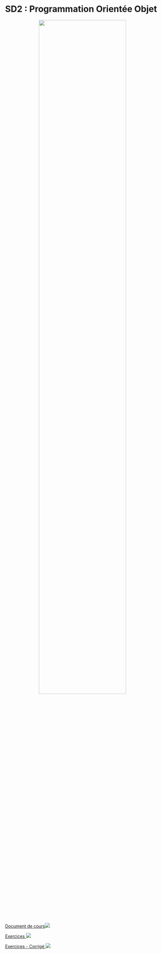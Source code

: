 # **SD2 : Programmation Orientée Objet**

<center><img src="https://files.realpython.com/media/Object-Oriented-Programming-OOP-in-Python-3_Watermarked.0d29780806d5.jpg" width="75%"></center>

<a href="https://sasl56-my.sharepoint.com/:w:/g/personal/mickael_kerviche_sa-sl_fr/ERkWisxrYiBIn1esD-m6XicBEq17MPAQ77Rm5dYGxdg9Jg?e=V2LJBS" target="_blank">Document de cours<img src="https://c1-word-view-15.cdn.office.net/wv/resources/1033/FavIcon_Word.ico"></a>

<a href="exercices" target="_blank">Exercices ![](https://icons.iconarchive.com/icons/icons8/windows-8/24/Programming-External-Link-icon.png)</a>


<a href="exercices-corrige" target="_blank">Exercices - Corrigé ![](https://icons.iconarchive.com/icons/icons8/windows-8/24/Programming-External-Link-icon.png)</a>